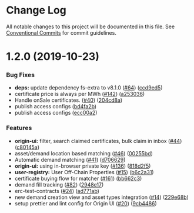 # Change Log

All notable changes to this project will be documented in this file.
See [Conventional Commits](https://conventionalcommits.org) for commit guidelines.

# 1.2.0 (2019-10-23)


### Bug Fixes

* **deps:** update dependency fs-extra to v8.1.0 ([#64](https://github.com/energywebfoundation/ew-origin-lib/issues/64)) ([ccd9ed5](https://github.com/energywebfoundation/ew-origin-lib/commit/ccd9ed5))
* certificate price is always per MWh ([#142](https://github.com/energywebfoundation/ew-origin-lib/issues/142)) ([a253036](https://github.com/energywebfoundation/ew-origin-lib/commit/a253036))
* Handle onSale certificates.  ([#40](https://github.com/energywebfoundation/ew-origin-lib/issues/40)) ([204cd8a](https://github.com/energywebfoundation/ew-origin-lib/commit/204cd8a))
* publish access configs ([bd4fa2b](https://github.com/energywebfoundation/ew-origin-lib/commit/bd4fa2b))
* publish access configs ([ecc00a2](https://github.com/energywebfoundation/ew-origin-lib/commit/ecc00a2))


### Features

* **origin-ui:** filter, search claimed certificates, bulk claim in inbox ([#44](https://github.com/energywebfoundation/ew-origin-lib/issues/44)) ([c80145a](https://github.com/energywebfoundation/ew-origin-lib/commit/c80145a))
* asset/demand location based matching ([#46](https://github.com/energywebfoundation/ew-origin-lib/issues/46)) ([00255bd](https://github.com/energywebfoundation/ew-origin-lib/commit/00255bd))
* Automatic demand matching ([#41](https://github.com/energywebfoundation/ew-origin-lib/issues/41)) ([d706629](https://github.com/energywebfoundation/ew-origin-lib/commit/d706629))
* **origin-ui:** using in-browser private key ([#136](https://github.com/energywebfoundation/ew-origin-lib/issues/136)) ([818d2f5](https://github.com/energywebfoundation/ew-origin-lib/commit/818d2f5))
* **user-registry:** User Off-Chain Properties ([#15](https://github.com/energywebfoundation/ew-origin-lib/issues/15)) ([b6c2a31](https://github.com/energywebfoundation/ew-origin-lib/commit/b6c2a31))
* certificate buying flow for matcher ([#161](https://github.com/energywebfoundation/ew-origin-lib/issues/161)) ([bb662c3](https://github.com/energywebfoundation/ew-origin-lib/commit/bb662c3))
* demand fill tracking ([#82](https://github.com/energywebfoundation/ew-origin-lib/issues/82)) ([2948e17](https://github.com/energywebfoundation/ew-origin-lib/commit/2948e17))
* erc-test-contracts ([#24](https://github.com/energywebfoundation/ew-origin-lib/issues/24)) ([ad771ab](https://github.com/energywebfoundation/ew-origin-lib/commit/ad771ab))
* new demand creation view and asset types integration ([#14](https://github.com/energywebfoundation/ew-origin-lib/issues/14)) ([229e68b](https://github.com/energywebfoundation/ew-origin-lib/commit/229e68b))
* setup prettier and lint config for Origin UI ([#20](https://github.com/energywebfoundation/ew-origin-lib/issues/20)) ([9cb4486](https://github.com/energywebfoundation/ew-origin-lib/commit/9cb4486))
